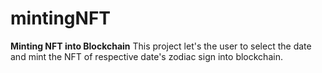 # mintingNFT

**Minting NFT into Blockchain**
This project let's the user to select the date and mint the NFT of respective date's zodiac sign into blockchain.
